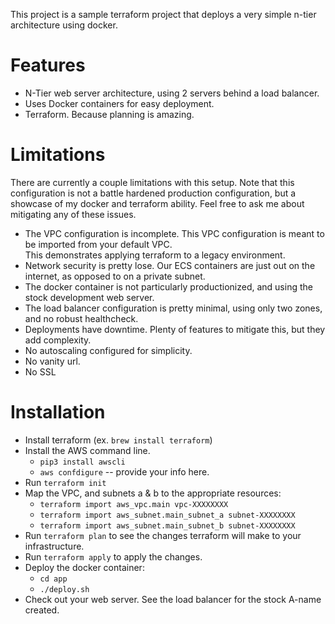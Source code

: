 This project is a sample terraform project that deploys a very simple n-tier architecture using docker.  

# Features

* N-Tier web server architecture, using 2 servers behind a load balancer.
* Uses Docker containers for easy deployment.
* Terraform.  Because planning is amazing. 

# Limitations

There are currently a couple limitations with this setup. Note that this configuration is not a battle hardened 
production configuration, but a showcase of my docker and terraform ability.  Feel free to ask me about
mitigating any of these issues.

* The VPC configuration is incomplete.  This VPC configuration is meant to be imported from your default VPC.  
This demonstrates applying terraform to a legacy environment.
* Network security is pretty lose.  Our ECS containers are just out on the internet, as opposed to on a private subnet.
* The docker container is not particularly productionized, and using the stock development web server.
* The load balancer configuration is pretty minimal, using only two zones, and no robust healthcheck.
* Deployments have downtime.  Plenty of features to mitigate this, but they add complexity.
* No autoscaling configured for simplicity.
* No vanity url.
* No SSL

# Installation

* Install terraform (ex. `brew install terraform`)
* Install the AWS command line.
  * `pip3 install awscli`
  * `aws confdigure` -- provide your info here.
* Run `terraform init`
* Map the VPC, and subnets a & b to the appropriate resources:
  * `terraform import aws_vpc.main vpc-XXXXXXXX`
  * `terraform import aws_subnet.main_subnet_a subnet-XXXXXXXX`
  * `terraform import aws_subnet.main_subnet_b subnet-XXXXXXXX`
* Run `terraform plan` to see the changes terraform will make to your infrastructure.
* Run `terraform apply` to apply the changes.
* Deploy the docker container:
  * `cd app`
  * `./deploy.sh`
* Check out your web server.  See the load balancer for the stock A-name created.